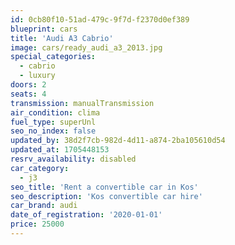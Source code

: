```yaml
---
id: 0cb80f10-51ad-479c-9f7d-f2370d0ef389
blueprint: cars
title: 'Audi A3 Cabrio'
image: cars/ready_audi_a3_2013.jpg
special_categories:
  - cabrio
  - luxury
doors: 2
seats: 4
transmission: manualTransmission
air_condition: clima
fuel_type: superUnl
seo_no_index: false
updated_by: 38d2f7cb-982d-4d11-a874-2ba105610d54
updated_at: 1705448153
resrv_availability: disabled
car_category:
  - j3
seo_title: 'Rent a convertible car in Kos'
seo_description: 'Kos convertible car hire'
car_brand: audi
date_of_registration: '2020-01-01'
price: 25000
---
```

